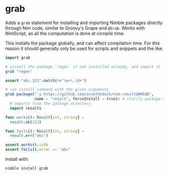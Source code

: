 # grab

Adds a `grab` statement for installing and importing Nimble packages
directly through Nim code, similar to Groovy's Grape and `@Grab`. Works
with NimScript, as all the computation is done at compile time.

This installs the package globally, and can affect compilation time. For
this reason it should generally only be used for scripts and snippets and
the like.

```nim
import grab

# install the package `regex` if not installed already, and import it
grab "regex"

assert "abc.123".match(re"\w+\.\d+")

# run install command with the given arguments
grab package("-y https://github.com/arnetheduck/nim-result@#HEAD",
             name = "result", forceInstall = true): # clarify package name to correctly query path
  # imports from the package directory
  import results

func works(): Result[int, string] =
  result.ok(123)

func fails(): Result[int, string] =
  result.err("abc")

assert works().isOk
assert fails().error == "abc"
```

Install with:

```
nimble install grab
```
